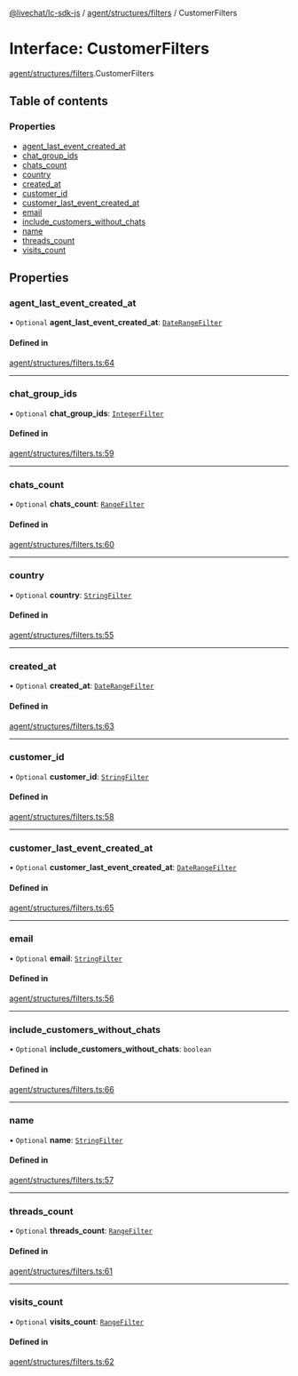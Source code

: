 [@livechat/lc-sdk-js](../README.md) / [agent/structures/filters](../modules/agent_structures_filters.md) / CustomerFilters

# Interface: CustomerFilters

[agent/structures/filters](../modules/agent_structures_filters.md).CustomerFilters

## Table of contents

### Properties

- [agent\_last\_event\_created\_at](agent_structures_filters.CustomerFilters.md#agent_last_event_created_at)
- [chat\_group\_ids](agent_structures_filters.CustomerFilters.md#chat_group_ids)
- [chats\_count](agent_structures_filters.CustomerFilters.md#chats_count)
- [country](agent_structures_filters.CustomerFilters.md#country)
- [created\_at](agent_structures_filters.CustomerFilters.md#created_at)
- [customer\_id](agent_structures_filters.CustomerFilters.md#customer_id)
- [customer\_last\_event\_created\_at](agent_structures_filters.CustomerFilters.md#customer_last_event_created_at)
- [email](agent_structures_filters.CustomerFilters.md#email)
- [include\_customers\_without\_chats](agent_structures_filters.CustomerFilters.md#include_customers_without_chats)
- [name](agent_structures_filters.CustomerFilters.md#name)
- [threads\_count](agent_structures_filters.CustomerFilters.md#threads_count)
- [visits\_count](agent_structures_filters.CustomerFilters.md#visits_count)

## Properties

### agent\_last\_event\_created\_at

• `Optional` **agent\_last\_event\_created\_at**: [`DateRangeFilter`](agent_structures_filters.DateRangeFilter.md)

#### Defined in

[agent/structures/filters.ts:64](https://github.com/livechat/lc-sdk-js/blob/d267eeb/src/agent/structures/filters.ts#L64)

___

### chat\_group\_ids

• `Optional` **chat\_group\_ids**: [`IntegerFilter`](../modules/agent_structures_filters.md#integerfilter)

#### Defined in

[agent/structures/filters.ts:59](https://github.com/livechat/lc-sdk-js/blob/d267eeb/src/agent/structures/filters.ts#L59)

___

### chats\_count

• `Optional` **chats\_count**: [`RangeFilter`](agent_structures_filters.RangeFilter.md)

#### Defined in

[agent/structures/filters.ts:60](https://github.com/livechat/lc-sdk-js/blob/d267eeb/src/agent/structures/filters.ts#L60)

___

### country

• `Optional` **country**: [`StringFilter`](../modules/agent_structures_filters.md#stringfilter)

#### Defined in

[agent/structures/filters.ts:55](https://github.com/livechat/lc-sdk-js/blob/d267eeb/src/agent/structures/filters.ts#L55)

___

### created\_at

• `Optional` **created\_at**: [`DateRangeFilter`](agent_structures_filters.DateRangeFilter.md)

#### Defined in

[agent/structures/filters.ts:63](https://github.com/livechat/lc-sdk-js/blob/d267eeb/src/agent/structures/filters.ts#L63)

___

### customer\_id

• `Optional` **customer\_id**: [`StringFilter`](../modules/agent_structures_filters.md#stringfilter)

#### Defined in

[agent/structures/filters.ts:58](https://github.com/livechat/lc-sdk-js/blob/d267eeb/src/agent/structures/filters.ts#L58)

___

### customer\_last\_event\_created\_at

• `Optional` **customer\_last\_event\_created\_at**: [`DateRangeFilter`](agent_structures_filters.DateRangeFilter.md)

#### Defined in

[agent/structures/filters.ts:65](https://github.com/livechat/lc-sdk-js/blob/d267eeb/src/agent/structures/filters.ts#L65)

___

### email

• `Optional` **email**: [`StringFilter`](../modules/agent_structures_filters.md#stringfilter)

#### Defined in

[agent/structures/filters.ts:56](https://github.com/livechat/lc-sdk-js/blob/d267eeb/src/agent/structures/filters.ts#L56)

___

### include\_customers\_without\_chats

• `Optional` **include\_customers\_without\_chats**: `boolean`

#### Defined in

[agent/structures/filters.ts:66](https://github.com/livechat/lc-sdk-js/blob/d267eeb/src/agent/structures/filters.ts#L66)

___

### name

• `Optional` **name**: [`StringFilter`](../modules/agent_structures_filters.md#stringfilter)

#### Defined in

[agent/structures/filters.ts:57](https://github.com/livechat/lc-sdk-js/blob/d267eeb/src/agent/structures/filters.ts#L57)

___

### threads\_count

• `Optional` **threads\_count**: [`RangeFilter`](agent_structures_filters.RangeFilter.md)

#### Defined in

[agent/structures/filters.ts:61](https://github.com/livechat/lc-sdk-js/blob/d267eeb/src/agent/structures/filters.ts#L61)

___

### visits\_count

• `Optional` **visits\_count**: [`RangeFilter`](agent_structures_filters.RangeFilter.md)

#### Defined in

[agent/structures/filters.ts:62](https://github.com/livechat/lc-sdk-js/blob/d267eeb/src/agent/structures/filters.ts#L62)
